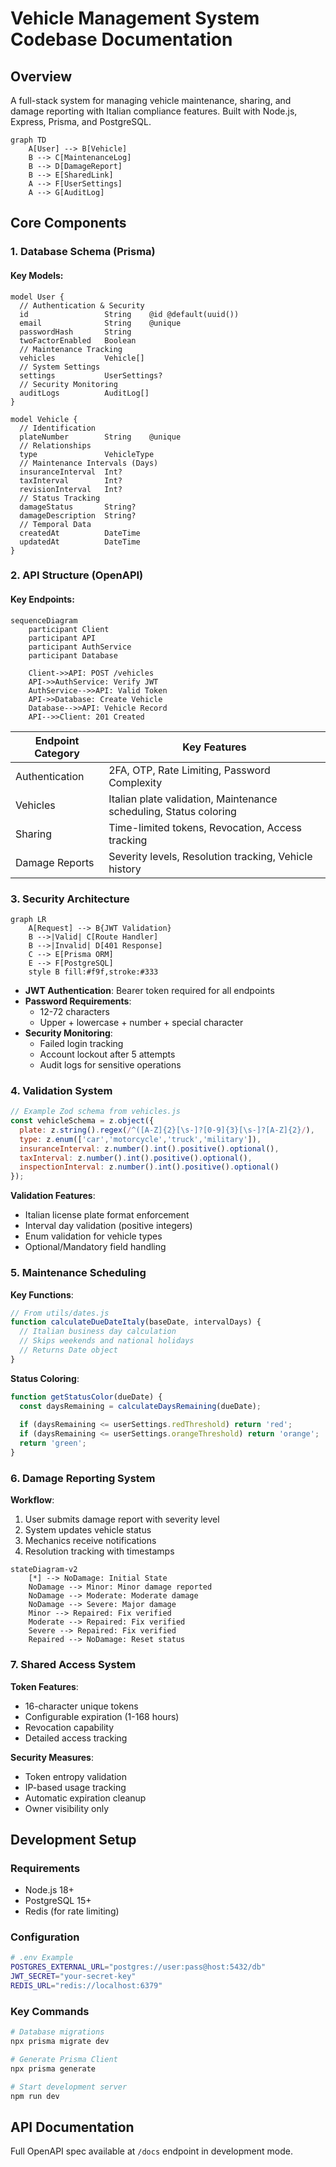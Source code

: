 # Vehicle Management System Codebase Documentation

## Overview
A full-stack system for managing vehicle maintenance, sharing, and damage reporting with Italian compliance features. Built with Node.js, Express, Prisma, and PostgreSQL.

```mermaid
graph TD
    A[User] --> B[Vehicle]
    B --> C[MaintenanceLog]
    B --> D[DamageReport]
    B --> E[SharedLink]
    A --> F[UserSettings]
    A --> G[AuditLog]
```

## Core Components

### 1. Database Schema (Prisma)
#### Key Models:

```prisma
model User {
  // Authentication & Security
  id                 String    @id @default(uuid())
  email              String    @unique
  passwordHash       String    
  twoFactorEnabled   Boolean   
  // Maintenance Tracking
  vehicles           Vehicle[]
  // System Settings
  settings           UserSettings?
  // Security Monitoring
  auditLogs          AuditLog[]
}

model Vehicle {
  // Identification
  plateNumber        String    @unique
  // Relationships
  type               VehicleType
  // Maintenance Intervals (Days)
  insuranceInterval  Int?      
  taxInterval        Int?      
  revisionInterval   Int?      
  // Status Tracking
  damageStatus       String?   
  damageDescription  String?   
  // Temporal Data
  createdAt          DateTime  
  updatedAt          DateTime  
}
```

### 2. API Structure (OpenAPI)
#### Key Endpoints:

```mermaid
sequenceDiagram
    participant Client
    participant API
    participant AuthService
    participant Database
    
    Client->>API: POST /vehicles
    API->>AuthService: Verify JWT
    AuthService-->>API: Valid Token
    API->>Database: Create Vehicle
    Database-->>API: Vehicle Record
    API-->>Client: 201 Created
```

| Endpoint Category | Key Features |
|-------------------|--------------|
| Authentication    | 2FA, OTP, Rate Limiting, Password Complexity |
| Vehicles          | Italian plate validation, Maintenance scheduling, Status coloring |
| Sharing           | Time-limited tokens, Revocation, Access tracking |
| Damage Reports    | Severity levels, Resolution tracking, Vehicle history |

### 3. Security Architecture
```mermaid
graph LR
    A[Request] --> B{JWT Validation}
    B -->|Valid| C[Route Handler]
    B -->|Invalid| D[401 Response]
    C --> E[Prisma ORM]
    E --> F[PostgreSQL]
    style B fill:#f9f,stroke:#333
```

- **JWT Authentication**: Bearer token required for all endpoints
- **Password Requirements**:
  - 12-72 characters
  - Upper + lowercase + number + special character
- **Security Monitoring**:
  - Failed login tracking
  - Account lockout after 5 attempts
  - Audit logs for sensitive operations

### 4. Validation System
```javascript
// Example Zod schema from vehicles.js
const vehicleSchema = z.object({
  plate: z.string().regex(/^([A-Z]{2}[\s-]?[0-9]{3}[\s-]?[A-Z]{2}/),
  type: z.enum(['car','motorcycle','truck','military']),
  insuranceInterval: z.number().int().positive().optional(),
  taxInterval: z.number().int().positive().optional(),
  inspectionInterval: z.number().int().positive().optional()
});
```

**Validation Features**:
- Italian license plate format enforcement
- Interval day validation (positive integers)
- Enum validation for vehicle types
- Optional/Mandatory field handling

### 5. Maintenance Scheduling
**Key Functions**:
```javascript
// From utils/dates.js
function calculateDueDateItaly(baseDate, intervalDays) {
  // Italian business day calculation
  // Skips weekends and national holidays
  // Returns Date object
}
```

**Status Coloring**:
```javascript
function getStatusColor(dueDate) {
  const daysRemaining = calculateDaysRemaining(dueDate);
  
  if (daysRemaining <= userSettings.redThreshold) return 'red';
  if (daysRemaining <= userSettings.orangeThreshold) return 'orange';
  return 'green';
}
```

### 6. Damage Reporting System
**Workflow**:
1. User submits damage report with severity level
2. System updates vehicle status
3. Mechanics receive notifications
4. Resolution tracking with timestamps

```mermaid
stateDiagram-v2
    [*] --> NoDamage: Initial State
    NoDamage --> Minor: Minor damage reported
    NoDamage --> Moderate: Moderate damage
    NoDamage --> Severe: Major damage
    Minor --> Repaired: Fix verified
    Moderate --> Repaired: Fix verified
    Severe --> Repaired: Fix verified
    Repaired --> NoDamage: Reset status
```

### 7. Shared Access System
**Token Features**:
- 16-character unique tokens
- Configurable expiration (1-168 hours)
- Revocation capability
- Detailed access tracking

**Security Measures**:
- Token entropy validation
- IP-based usage tracking
- Automatic expiration cleanup
- Owner visibility only

## Development Setup

### Requirements
- Node.js 18+
- PostgreSQL 15+
- Redis (for rate limiting)

### Configuration
```bash
# .env Example
POSTGRES_EXTERNAL_URL="postgres://user:pass@host:5432/db"
JWT_SECRET="your-secret-key"
REDIS_URL="redis://localhost:6379"
```

### Key Commands
```bash
# Database migrations
npx prisma migrate dev

# Generate Prisma Client
npx prisma generate

# Start development server
npm run dev
```

## API Documentation
Full OpenAPI spec available at `/docs` endpoint in development mode.
